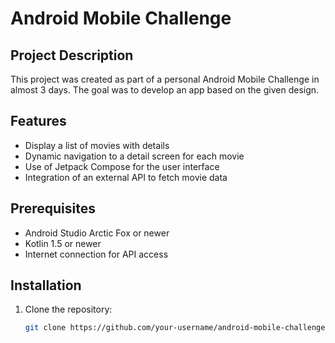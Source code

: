 # Android Mobile Challenge

## Project Description

This project was created as part of a personal Android Mobile Challenge in almost 3 days. The goal was to develop an app based on the given design.

## Features

- Display a list of movies with details
- Dynamic navigation to a detail screen for each movie
- Use of Jetpack Compose for the user interface
- Integration of an external API to fetch movie data

## Prerequisites

- Android Studio Arctic Fox or newer
- Kotlin 1.5 or newer
- Internet connection for API access

## Installation

1. Clone the repository:
   ```sh
   git clone https://github.com/your-username/android-mobile-challenge.git
